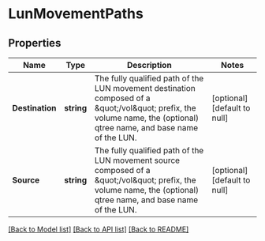 # LunMovementPaths

## Properties
Name | Type | Description | Notes
------------ | ------------- | ------------- | -------------
**Destination** | **string** | The fully qualified path of the LUN movement destination composed of a \&quot;/vol\&quot; prefix, the volume name, the (optional) qtree name, and base name of the LUN. | [optional] [default to null]
**Source** | **string** | The fully qualified path of the LUN movement source composed of a \&quot;/vol\&quot; prefix, the volume name, the (optional) qtree name, and base name of the LUN.  | [optional] [default to null]

[[Back to Model list]](../README.md#documentation-for-models) [[Back to API list]](../README.md#documentation-for-api-endpoints) [[Back to README]](../README.md)



